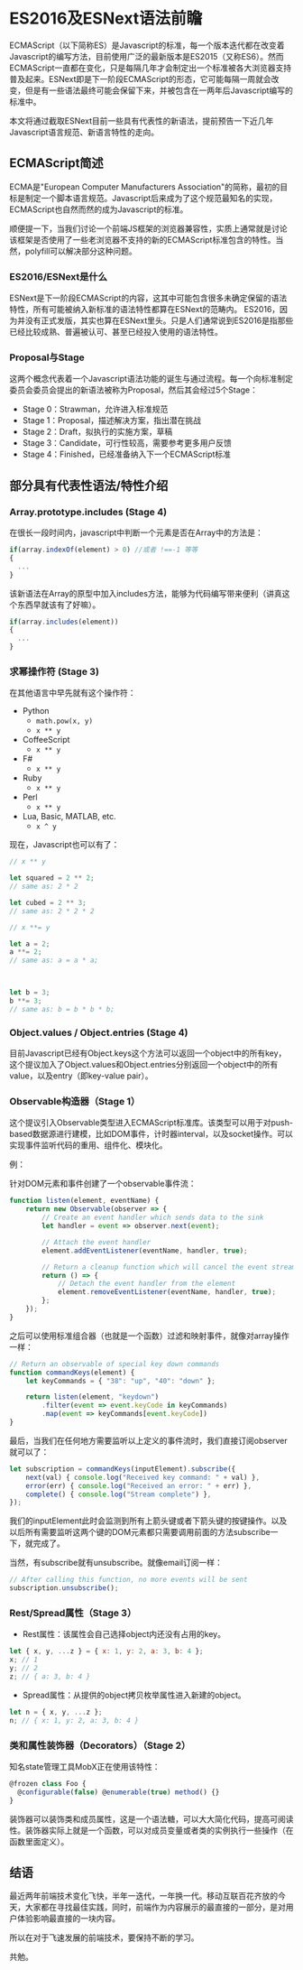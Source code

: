 # ES2016及ESNext语法前瞻
ECMAScript（以下简称ES）是Javascript的标准，每一个版本迭代都在改变着Javascript的编写方法，目前使用广泛的最新版本是ES2015（又称ES6）。然而ECMAScript一直都在变化，只是每隔几年才会制定出一个标准被各大浏览器支持普及起来。ESNext即是下一阶段ECMAScript的形态，它可能每隔一周就会改变，但是有一些语法最终可能会保留下来，并被包含在一两年后Javascript编写的标准中。

本文将通过截取ESNext目前一些具有代表性的新语法，提前预告一下近几年Javascript语言规范、新语言特性的走向。

## ECMAScript简述
ECMA是"European Computer Manufacturers Association"的简称，最初的目标是制定一个脚本语言规范。Javascript后来成为了这个规范最知名的实现，ECMAScript也自然而然的成为Javascript的标准。

顺便提一下，当我们讨论一个前端JS框架的浏览器兼容性，实质上通常就是讨论该框架是否使用了一些老浏览器不支持的新的ECMAScript标准包含的特性。当然，polyfill可以解决部分这种问题。

### ES2016/ESNext是什么
ESNext是下一阶段ECMAScript的内容，这其中可能包含很多未确定保留的语法特性，所有可能被纳入新标准的语法特性都算在ESNext的范畴内。
ES2016，因为并没有正式发版，其实也算在ESNext里头。只是人们通常说到ES2016是指那些已经比较成熟、普遍被认可、甚至已经投入使用的语法特性。

### Proposal与Stage
这两个概念代表着一个Javascript语法功能的诞生与通过流程。每一个向标准制定委员会委员会提出的新语法被称为Proposal，然后其会经过5个Stage：

- Stage 0：Strawman，允许进入标准规范
- Stage 1：Proposal，描述解决方案，指出潜在挑战
- Stage 2：Draft，拟执行的实施方案，草稿
- Stage 3：Candidate，可行性较高，需要参考更多用户反馈
- Stage 4：Finished，已经准备纳入下一个ECMAScript标准

## 部分具有代表性语法/特性介绍

### Array.prototype.includes (Stage 4)
在很长一段时间内，javascript中判断一个元素是否在Array中的方法是：
```javascript
if(array.indexOf(element) > 0) //或者 !==-1 等等
{
  ...
}
```
该新语法在Array的原型中加入includes方法，能够为代码编写带来便利（讲真这个东西早就该有了好嘛）。
```javascript
if(array.includes(element))
{
  ...
}
```

### 求幂操作符 (Stage 3)
在其他语言中早先就有这个操作符：
- Python
  - `math.pow(x, y)`
  - `x ** y`
- CoffeeScript
  - `x ** y`
- F#
  - `x ** y`
- Ruby
  - `x ** y`
- Perl
  - `x ** y`
- Lua, Basic, MATLAB, etc.
  - `x ^ y`

现在，Javascript也可以有了：
```javascript
// x ** y

let squared = 2 ** 2;
// same as: 2 * 2

let cubed = 2 ** 3;
// same as: 2 * 2 * 2

```

```javascript
// x **= y

let a = 2;
a **= 2;
// same as: a = a * a;



let b = 3;
b **= 3;
// same as: b = b * b * b;

```

### Object.values / Object.entries (Stage 4)
目前Javascript已经有Object.keys这个方法可以返回一个object中的所有key，这个提议加入了Object.values和Object.entries分别返回一个object中的所有value，以及entry（即key-value pair）。

### Observable构造器（Stage 1）
这个提议引入Observable类型进入ECMAScript标准库。该类型可以用于对push-based数据源进行建模，比如DOM事件，计时器interval，以及socket操作。可以实现事件监听代码的重用、组件化、模块化。

例：

针对DOM元素和事件创建了一个observable事件流：
```Javascript
function listen(element, eventName) {
    return new Observable(observer => {
        // Create an event handler which sends data to the sink
        let handler = event => observer.next(event);

        // Attach the event handler
        element.addEventListener(eventName, handler, true);

        // Return a cleanup function which will cancel the event stream
        return () => {
            // Detach the event handler from the element
            element.removeEventListener(eventName, handler, true);
        };
    });
}
```
之后可以使用标准组合器（也就是一个函数）过滤和映射事件，就像对array操作一样：
```Javascript
// Return an observable of special key down commands
function commandKeys(element) {
    let keyCommands = { "38": "up", "40": "down" };

    return listen(element, "keydown")
        .filter(event => event.keyCode in keyCommands)
        .map(event => keyCommands[event.keyCode])
}
```
最后，当我们在任何地方需要监听以上定义的事件流时，我们直接订阅observer就可以了：
```Javascript
let subscription = commandKeys(inputElement).subscribe({
    next(val) { console.log("Received key command: " + val) },
    error(err) { console.log("Received an error: " + err) },
    complete() { console.log("Stream complete") },
});
```
我们的inputElement此时会监测到所有上箭头键或者下箭头键的按键操作。以及以后所有需要监听这两个键的DOM元素都只需要调用前面的方法subscribe一下，就完成了。

当然，有subscribe就有unsubscribe。就像email订阅一样：
```Javascript
// After calling this function, no more events will be sent
subscription.unsubscribe();
```

### Rest/Spread属性（Stage 3）
- Rest属性：该属性会自己选择object内还没有占用的key。
```Javascript
let { x, y, ...z } = { x: 1, y: 2, a: 3, b: 4 };
x; // 1
y; // 2
z; // { a: 3, b: 4 }
```

- Spread属性：从提供的object拷贝枚举属性进入新建的object。
```Javascript
let n = { x, y, ...z };
n; // { x: 1, y: 2, a: 3, b: 4 }
```

### 类和属性装饰器（Decorators）（Stage 2）
知名state管理工具MobX正在使用该特性：
```Javascript
@frozen class Foo {
  @configurable(false) @enumerable(true) method() {}
}
```
装饰器可以装饰类和成员属性，这是一个语法糖，可以大大简化代码，提高可阅读性。装饰器实际上就是一个函数，可以对成员变量或者类的实例执行一些操作（在函数里面定义）。

## 结语
最近两年前端技术变化飞快，半年一迭代，一年换一代。移动互联百花齐放的今天，大家都在寻找最佳实践，同时，前端作为内容展示的最直接的一部分，是对用户体验影响最直接的一块内容。

所以在对于飞速发展的前端技术，要保持不断的学习。

共勉。
